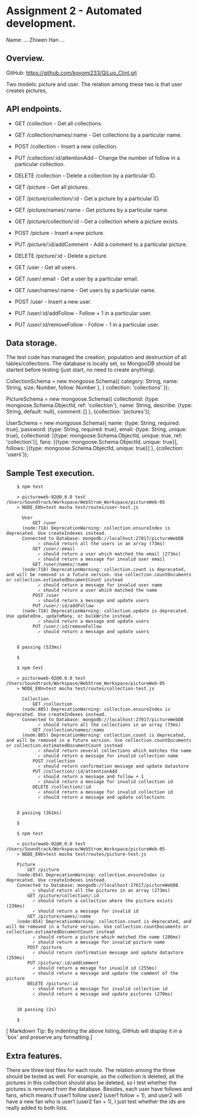 # Assignment 2 - Automated development.

Name: ... Zhiwen Han ...

## Overview.

 GitHub: https://github.com/koyomi233/QiLuo_Clint.git

 Two models: picture and user. The relation among these two is that user creates pictures,

## API endpoints.

 + GET /collection - Get all collections.
 + GET /collection/names/:name - Get collections by a particular name.
 + POST /collection - Insert a new collection.
 + PUT /collection/:id/attentionAdd - Change the number of follow in a particular collection.
 + DELETE /collection - Delete a collection by a particular ID.

 + GET /picture - Get all pictures.
 + GET /picture/collection/:id - Get a picture by a particular ID.
 + GET /picture/names/:name - Get pictures by a particular name.
 + GET /picture/collection/:id - Get a collection where a picture exists.
 + POST /picture - Insert a new picture.
 + PUT /picture/:id/addComment - Add a comment to a particular picture.
 + DELETE /picture/:id - Delete a picture.

 + GET /user - Get all users.
 + GET /user/:email - Get a user by a particular email.
 + GET /user/names/:name - Get users by a particular name.
 + POST /user - Insert a new user.
 + PUT /user/:id/addFollow - Follow + 1 in a particular user.
 + PUT /user/:id/removeFollow - Follow - 1 in a particular user.


## Data storage.

 The test code has managed the creation, population and destruction of all tables/collections.
 The database is locally set, so MongooDB should be started before testing (just start, no need
 to create anything).

 CollectionSchema = new mongoose.Schema({
         category: String,
         name: String,
         size: Number,
         follow: Number
     },
     { collection: 'collections' });

 PictureSchema = new mongoose.Schema({
         collectionid: {type: mongoose.Schema.ObjectId, ref: 'collection'},
         name: String,
         describe: {type: String, default: null},
         comment: []
     },
     {collection: 'pictures'});

 UserSchema = new mongoose.Schema({
         name: {type: String, required: true},
         password: {type: String, required: true},
         email: {type: String, unique: true},
         collectionid: [{type: mongoose.Schema.ObjectId, unique: true, ref: 'collection'}],
         fans: [{type: mongoose.Schema.ObjectId, unique: true}],
         follows: [{type: mongoose.Schema.ObjectId, unique: true}]
     },
     {collection: 'users'});


## Sample Test execution.

        $ npm test

        > pictureweb-02@0.0.0 test /Users/Soundtrack/Workspace/WebStrom_Workspace/pictureWeb-05
        > NODE_ENV=test mocha test/routes/user-test.js

          User
              GET /user
          (node:718) DeprecationWarning: collection.ensureIndex is deprecated. Use createIndexes instead.
          Connected to Database: mongodb://localhost:27017/pictureWebDB
                ✓ should return all the users in an array (73ms)
              GET /user/:email
                ✓ should return a user which matched the email (273ms)
                ✓ should return a message for invalid user email
              GET /user/names/:name
          (node:718) DeprecationWarning: collection.count is deprecated, and will be removed in a future version. Use collection.countDocuments or collection.estimatedDocumentCount instead
                ✓ should return a message for invalid user name
                ✓ should return a user which matched the name
              POST /user
                ✓ should return a message and update users
              PUT /user/:id/addFollow
          (node:718) DeprecationWarning: collection.update is deprecated. Use updateOne, updateMany, or bulkWrite instead.
                ✓ should return a message and update users
              PUT /user/:id/removeFollow
                ✓ should return a message and update users


        8 passing (533ms)

        $

        $ npm test

        > pictureweb-02@0.0.0 test /Users/Soundtrack/Workspace/WebStrom_Workspace/pictureWeb-05
        > NODE_ENV=test mocha test/routes/collection-test.js

          Collection
              GET /collection
          (node:805) DeprecationWarning: collection.ensureIndex is deprecated. Use createIndexes instead.
          Connected to Database: mongodb://localhost:27017/pictureWebDB
                ✓ should return all the collections in an array (73ms)
              GET /collection/names/:name
          (node:805) DeprecationWarning: collection.count is deprecated, and will be removed in a future version. Use collection.countDocuments or collection.estimatedDocumentCount instead
                ✓ should return several collections which matches the name
                ✓ should return a message for invalid collection name
              POST /collection
                ✓ should return confirmation message and update datastore
              PUT /collection/:id/attentionAdd
                ✓ should return a message and follow + 1
                ✓ should return a message for invalid collection id
              DELETE /collection/:id
                ✓ should return a message for invalid collection id
                ✓ should return a message and update collections


        8 passing (261ms)

        $

        $ npm test

        > pictureweb-02@0.0.0 test /Users/Soundtrack/Workspace/WebStrom_Workspace/pictureWeb-05
        > NODE_ENV=test mocha test/routes/picture-test.js

        Picture
            GET /picture
        (node:854) DeprecationWarning: collection.ensureIndex is deprecated. Use createIndexes instead.
        Connected to Database: mongodb://localhost:27017/pictureWebDB
              ✓ should return all the pictures in an array (273ms)
            GET /picture/collection/:id
              ✓ should return a collection where the picture exists (238ms)
              ✓ should return a message for invalid id
            GET /picture/names/:name
        (node:854) DeprecationWarning: collection.count is deprecated, and will be removed in a future version. Use collection.countDocuments or collection.estimatedDocumentCount instead
              ✓ should return a picture which matched the name (286ms)
              ✓ should return a message for invalid picture name
            POST /picture
              ✓ should return confirmation message and update datastore (259ms)
            PUT /picture/:id/addComment
              ✓ should return a mesage for invaild id (255ms)
              ✓ should return a message and update the comment of the picture
            DELETE /picture/:id
              ✓ should return a message for invalid collection id
              ✓ should return a message and update pictures (270ms)


        10 passing (2s)

        $

[ Markdown Tip: By indenting the above listing, GitHub will display it in a 'box' and preserve any formatting.]

## Extra features.

 There are three test files for each route. The relation among the three should be tested as well. For example,
 as the collection is deleted, all the pictures in this collection should also be deleted, so I test whether the
 pictures is removed from the database. Besides, each user have follows and fans, which means if user1 follow user2
 (user1 follow + 1), and user2 will have a new fan who is user1 (user2 fan + 1), I just test whether the ids are really
 added to both lists.
